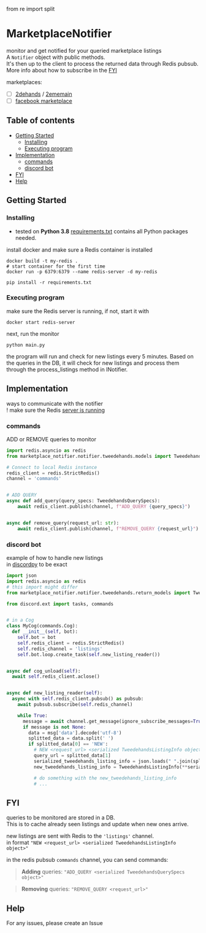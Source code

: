 from re import split

# MarketplaceNotifier

monitor and get notified for your queried marketplace listings  
A `Notifier` object with public methods.  
It's then up to the client to process the returned data through Redis pubsub.  
More info about how to subscribe in the [FYI](#fyi)

marketplaces:

- [ ] [2dehands](https://www.2dehands.be) / [2ememain](https://www.2ememain.be)
- [ ] [facebook marketplace](https://www.facebook.com/marketplace)

## Table of contents

* [Getting Started](#getting-started)
    + [Installing](#installing)
    + [Executing program](#executing-program)
* [Implementation](#implementation)
    * [commands](#commands)
    * [discord bot](#discord-bot)
* [FYI](#fyi)
* [Help](#help)


## Getting Started

### Installing

* tested on **Python 3.8**
  [requirements.txt](requirements.txt) contains all Python packages needed.

install docker and make sure a Redis container is installed
```shell
docker build -t my-redis .
# start container for the first time
docker run -p 6379:6379 --name redis-server -d my-redis
```

```shell
pip install -r requirements.txt
```

### Executing program

make sure the Redis server is running, if not, start it with
```shell
docker start redis-server
```

next, run the monitor
```shell
python main.py
```

the program will run and check for new listings every 5 minutes.
Based on the queries in the DB, it will check for new listings and process them through the process_listings method in
INotifier.

## Implementation

ways to communicate with the notifier  
! make sure the Redis [server is running](#executing-program)

### commands

ADD or REMOVE queries to monitor

```python
import redis.asyncio as redis
from marketplace_notifier.notifier.tweedehands.models import TweedehandsQuerySpecs

# Connect to local Redis instance
redis_client = redis.StrictRedis()
channel = 'commands'


# ADD QUERY
async def add_query(query_specs: TweedehandsQuerySpecs):
    await redis_client.publish(channel, f"ADD_QUERY {query_specs}")


async def remove_query(request_url: str):
    await redis_client.publish(channel, f"REMOVE_QUERY {request_url}")

```

### discord bot
example of how to handle new listings  
in [discordpy](https://discordpy.readthedocs.io/en/stable/) to be exact

```python
import json
import redis.asyncio as redis
# this import might differ
from marketplace_notifier.notifier.tweedehands.return_models import TweedehandsListingInfo

from discord.ext import tasks, commands


# in a Cog
class MyCog(commands.Cog):
  def __init__(self, bot):
    self.bot = bot
    self.redis_client = redis.StrictRedis()
    self.redis_channel = 'listings'
    self.bot.loop.create_task(self.new_listing_reader())


async def cog_unload(self):
  await self.redis_client.aclose()


async def new_listing_reader(self):
  async with self.redis_client.pubsub() as pubsub:
    await pubsub.subscribe(self.redis_channel)

    while True:
      message = await channel.get_message(ignore_subscribe_messages=True)
      if message is not None:
        data = msg['data'].decode('utf-8')
        splitted_data = data.split(' ')
        if splitted_data[0] == 'NEW':
          # NEW <request_url> <serialized TweedehandsListingInfo object>
          query_url = splitted_data[1]
          serialized_tweedehands_listing_info = json.loads(" ".join(splitted_data[2:]))
          new_tweedehands_listing_info = TweedehandsListingInfo(**serialized_tweedehands_listing_info)

          # do something with the new_tweedehands_listing_info
          # ...
```

## FYI

queries to be monitored are stored in a DB.  
This is to cache already seen listings and update when new ones arrive.

new listings are sent with Redis to the `'listings'` channel.  
in format `"NEW <request_url> <serialized TweedehandsListingInfo object>"`

in the redis pubsub `commands` channel, you can send commands:
> **Adding** queries:
`"ADD_QUERY <serialized TweedehandsQuerySpecs object>"`

> **Removing** queries:
`"REMOVE_QUERY <request_url>"`

## Help

For any issues, please create an Issue

